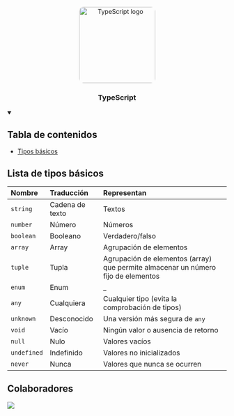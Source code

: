 <div align="center">
   <br/>
    <img src="https://upload.wikimedia.org/wikipedia/commons/4/4c/Typescript_logo_2020.svg" alt="TypeScript logo" width="175" style="border-radius: 10px;" >
   <h3 align="center">TypeScript</h3>
</div>

<details open>
  <summary>
    <h2>Tabla de contenidos</h2>
  </summary>
  <ul>
    <li>
      <a href="">Tipos básicos</a>
    </li>
  </ul>
</details>

## Lista de tipos básicos
| Nombre | Traducción | Representan |
| :--- |:--- |:--- |
| `string` | Cadena de texto | Textos |
| `number` | Número | Números |
| `boolean` | Booleano | Verdadero/falso |
| `array` | Array | Agrupación de elementos | 
| `tuple` | Tupla | Agrupación de elementos (array) que permite almacenar un número fijo de elementos | 
| `enum` | Enum | _ | 
| `any` | Cualquiera | Cualquier tipo (evita la comprobación de tipos) |
| `unknown` | Desconocido | Una versión más segura de `any` |
| `void` | Vacío | Ningún valor o ausencia de retorno |
| `null` | Nulo | Valores vacíos |
| `undefined` | Indefinido | Valores no inicializados |
| `never` | Nunca | Valores que nunca se ocurren |


<h2>Colaboradores</h2>
<div>
  <a href="https://github.com/MrRedu/TypeScript/graphs/contributors">
    <img src="https://contrib.rocks/image?repo=MrRedu/TypeScript" />
  </a> 
</div>
